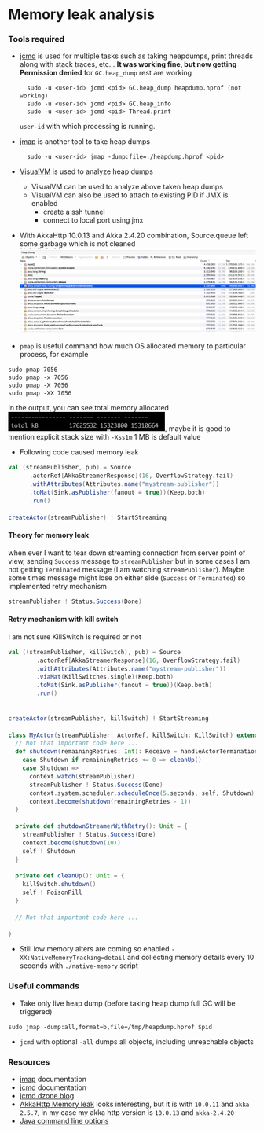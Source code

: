 # Memory leak analysis

### Tools required

- [jcmd](https://docs.oracle.com/javase/8/docs/technotes/guides/troubleshoot/tooldescr006.html) is used for multiple tasks
  such as taking heapdumps, print threads along with stack traces, etc... 
  __It was working fine, but now getting Permission denied__ for `GC.heap_dump` rest are working
  
  ```
    sudo -u <user-id> jcmd <pid> GC.heap_dump heapdump.hprof (not working)
    sudo -u <user-id> jcmd <pid> GC.heap_info
    sudo -u <user-id> jcmd <pid> Thread.print
  ```
  `user-id` with which processing is running.
  
- [jmap](https://docs.oracle.com/javase/7/docs/technotes/tools/share/jmap.html) is another tool to take heap dumps
  
  ```
    sudo -u <user-id> jmap -dump:file=./heapdump.hprof <pid>
  ```

- [VisualVM](https://visualvm.github.io/) is used to analyze heap dumps
  - VisualVM can be used to analyze above taken heap dumps 
  - VisualVM can also be used to attach to existing PID if JMX is enabled
     - create a ssh tunnel
     - connect to local port using jmx


- With AkkaHttp 10.0.13 and Akka 2.4.20 combination, Source.queue left some garbage which is not cleaned ![img.png](visualvm.png)

- `pmap` is useful command how much OS allocated memory to particular process, for example 

```shell
sudo pmap 7056
sudo pmap -x 7056
sudo pmap -X 7056
sudo pmap -XX 7056
```
In the output, you can see total memory allocated ![img.png](img.png), maybe it is good to mention explicit stack size with 
`-Xss1m` 1 MB is default value

- Following code caused memory leak

```scala
val (streamPublisher, pub) = Source
      .actorRef[AkkaStreamerResponse](16, OverflowStrategy.fail)
      .withAttributes(Attributes.name("mystream-publisher"))
      .toMat(Sink.asPublisher(fanout = true))(Keep.both)
      .run()

createActor(streamPublisher) ! StartStreaming
```

#### Theory for memory leak

when ever I want to tear down streaming connection from server point of view, sending `Success` message to `streamPublisher`
but in some cases I am not getting `Terminated` message (I am watching `streamPublisher`). Maybe some times message might lose 
on either side (`Success` or `Terminated`) so implemented retry mechanism

```scala
streamPublisher ! Status.Success(Done)
```

#### Retry mechanism with kill switch

I am not sure KillSwitch is required or not

```scala
val ((streamPublisher, killSwitch), pub) = Source
        .actorRef[AkkaStreamerResponse](16, OverflowStrategy.fail)
        .withAttributes(Attributes.name("mystream-publisher"))
        .viaMat(KillSwitches.single)(Keep.both)
        .toMat(Sink.asPublisher(fanout = true))(Keep.both)
        .run()


createActor(streamPublisher, killSwitch) ! StartStreaming

class MyActor(streamPublisher: ActorRef, killSwitch: KillSwitch) extends Actor {
  // Not that important code here ...
  def shutdown(remainingRetries: Int): Receive = handleActorTerminations orElse {
    case Shutdown if remainingRetries <= 0 => cleanUp()
    case Shutdown =>
      context.watch(streamPublisher)
      streamPublisher ! Status.Success(Done)
      context.system.scheduler.scheduleOnce(5.seconds, self, Shutdown)
      context.become(shutdown(remainingRetries - 1))
  }

  private def shutdownStreamerWithRetry(): Unit = {
    streamPublisher ! Status.Success(Done)
    context.become(shutdown(10))
    self ! Shutdown
  }

  private def cleanUp(): Unit = {
    killSwitch.shutdown()
    self ! PoisonPill
  }

  // Not that important code here ...
  
}
```

- Still low memory alters are coming so enabled `-XX:NativeMemoryTracking=detail` and collecting memory details every 10 seconds with `./native-memory` script

### Useful commands 

- Take only live heap dump (before taking heap dump full GC will be triggered) 

```shell
sudo jmap -dump:all,format=b,file=/tmp/heapdump.hprof $pid
```

- `jcmd` with optional `-all` dumps all objects, including unreachable objects

### Resources

- [jmap](https://docs.oracle.com/en/java/javase/11/tools/jmap.html#GUID-D2340719-82BA-4077-B0F3-2803269B7F41) documentation
- [jcmd](https://docs.oracle.com/en/java/javase/14/docs/specs/man/jcmd.html) documentation
- [jcmd dzone blog](https://dzone.com/articles/jcmd-one-jdk-command-line-tool-to-rule-them-all)
- [AkkaHttp Memory leak](https://github.com/akka/akka-http/issues/1637) looks interesting, but it is with `10.0.11` and 
  `akka-2.5.7`, in my case my akka http version is `10.0.13` and `akka-2.4.20`
- [Java command line options](https://docs.oracle.com/en/java/javase/11/tools/java.html#GUID-3B1CE181-CD30-4178-9602-230B800D4FAE)
